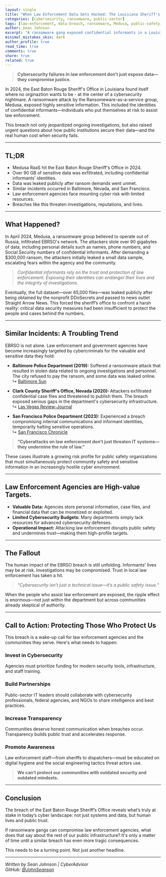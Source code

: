 ```yaml
---
layout: single
title: "When Law Enforcement Data Gets Hacked: The Louisiana Sheriff's Office Breach and What It Means"
categories: [cybersecurity, ransomware, public-sector]
tags: [law-enforcement, data-breach, ransomware, Medusa, public-safety, cyber-risk]
author: Sean Johnson
excerpt: "A ransomware gang exposed confidential informants in a Louisiana sheriff’s office—jeopardizing lives and raising urgent questions about how law enforcement secures sensitive data."
minimal_mistakes_skin: dark
author_profile: true
read_time: true
comments: true
share: true
related: true
---
```


> **Cybersecurity failures in law enforcement don’t just expose data—they compromise justice.**  

In 2024, the East Baton Rouge Sheriff's Office in Louisiana found itself where no orginaztion wants to be - at the center of a cybersecurity nightmare. A ransomware attack by the Ransomeware-as-a-service group, Medusa, exposed highly sensitive information. This included the identities of confidential informants—individuals who put themselves at risk to assist law enforcement.  

This breach not only jeopardized ongoing investigations, but also raised urgent questions about how public institutions secure their data—and the real human cost when security fails.

---

## TL;DR

- Medusa RaaS hit the East Baton Rouge Sheriff's Office in 2024.
- Over 90 GB of sensitive data was exfiltrated, including confidential informants’ identities.
- Data was leaked publicly after ransom demands went unmet.
- Similar incidents occurred in Baltimore, Nevada, and San Francisco.
- Law enforcement agencies face mounting cyber risk with limited resources.
- Breaches like this threaten investigations, reputations, and lives.

---

## What Happened?

In April 2024, Medusa, a ransomware group believed to operate out of Russia, infiltrated EBRSO's network. The attackers stole over 90 gigabytes of data, including personal details such as names, phone numbers, and Social Security numbers of confidential informants. After demanding a $300,000 ransom, the attackers initially leaked a small data sample, escalating fears within the agency and the community.

 
> *Confidential informants rely on the trust and protection of law enforcement. Exposing their identities can endanger their lives and the integrity of investigations.*

Eventually, the full dataset—over 65,000 files—was leaked publicly after being obtained by the nonprofit DDoSecrets and passed to news outlet Straight Arrow News. This forced the sheriff’s office to confront a harsh reality: critical data security measures had been insufficient to protect the people and cases behind the numbers.

---

## Similar Incidents: A Troubling Trend

EBRSO is not alone. Law enforcement and government agencies have become increasingly targeted by cybercriminals for the valuable and sensitive data they hold:

- **Baltimore Police Department (2019):** Suffered a ransomware attack that resulted in stolen data related to ongoing investigations and personnel. The city refused to pay the ransom, and some data was leaked online.  
  ↳ [Baltimore Sun](https://www.baltimoresun.com/news/crime/bs-md-ci-ransomware-police-data-20190625-story.html)

- **Clark County Sheriff's Office, Nevada (2020):** Attackers exfiltrated confidential case files and threatened to publish them. The breach exposed serious gaps in the department's cybersecurity infrastructure.  
  ↳ [Las Vegas Review-Journal](https://www.reviewjournal.com/news/police-shootings/)

- **San Francisco Police Department (2023):** Experienced a breach compromising internal communications and informant identities, temporarily halting sensitive operations.  
  ↳ [San Francisco Chronicle](https://www.sfchronicle.com/crime/article/)

> **“Cyberattacks on law enforcement don’t just threaten IT systems—they undermine the rule of law.”**

These cases illustrate a growing risk profile for public safety organizations that must simultaneously protect community safety and sensitive information in an increasingly hostile cyber environment.

---

## Law Enforcement Agencies are High-value Targets.

- **Valuable Data:** Agencies store personal information, case files, and financial data that can be monetized or exploited.
- **Limited Cybersecurity Budgets:** Many departments simply lack resources for advanced cybersecurity defenses.
- **Operational Impact:** Attacking law enforcement disrupts public safety and undermines trust—making them high-profile targets.

---

## The Fallout

The human impact of the EBRSO breach is still unfolding. Informants' lives may be at risk. Investigations may be compromised. Trust in local law enforcement has taken a hit.

> *“Cybersecurity isn’t just a technical issue—it’s a public safety issue.”*

When the people who assist law enforcement are exposed, the ripple effect is enormous—not just within the department but across communities already skeptical of authority.

---

## Call to Action: Protecting Those Who Protect Us

This breach is a wake-up call for law enforcement agencies and the communities they serve. Here's what needs to happen:

### Invest in Cybersecurity  
Agencies must prioritize funding for modern security tools, infrastructure, and staff training.

### Build Partnerships  
Public-sector IT leaders should collaborate with cybersecurity professionals, federal agencies, and NGOs to share intelligence and best practices.

### Increase Transparency  
Communities deserve honest communication when breaches occur. Transparency builds public trust and accelerates response.

### Promote Awareness  
Law enforcement staff—from sheriffs to dispatchers—must be educated on digital hygiene and the social engineering tactics threat actors use.

> **We can’t protect our communities with outdated security and outdated mindsets.**

---

## Conclusion

The breach of the East Baton Rouge Sheriff’s Office reveals what’s truly at stake in today’s cyber landscape: not just systems and data, but human lives and public trust.

If ransomware gangs can compromise law enforcement agencies, what does that say about the rest of our public infrastructure? It's only a matter of time until a similar breach has even more tragic consequences.

This needs to be a turning point. Not just another headline.

---

*Written by Sean Johnson | CyberAdvisor*  
*GitHub: [@JohnSeanson](https://github.com/JohnSeanson)*

